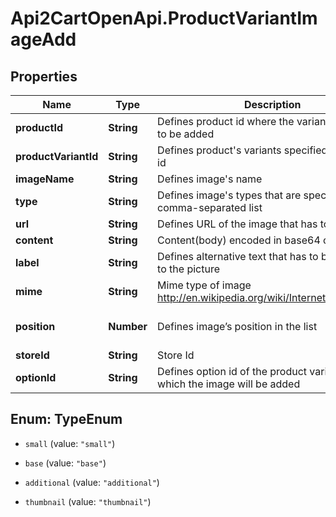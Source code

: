 # Api2CartOpenApi.ProductVariantImageAdd

## Properties

Name | Type | Description | Notes
------------ | ------------- | ------------- | -------------
**productId** | **String** | Defines product id where the variant image has to be added | [optional] 
**productVariantId** | **String** | Defines product&#39;s variants specified by variant id | 
**imageName** | **String** | Defines image&#39;s name | 
**type** | **String** | Defines image&#39;s types that are specified by comma-separated list | [default to &#39;base&#39;]
**url** | **String** | Defines URL of the image that has to be added | [optional] 
**content** | **String** | Content(body) encoded in base64 of image file | [optional] 
**label** | **String** | Defines alternative text that has to be attached to the picture | [optional] 
**mime** | **String** | Mime type of image http://en.wikipedia.org/wiki/Internet_media_type. | [optional] 
**position** | **Number** | Defines image’s position in the list | [optional] [default to 0]
**storeId** | **String** | Store Id | [optional] 
**optionId** | **String** | Defines option id of the product variant for which the image will be added | [optional] 



## Enum: TypeEnum


* `small` (value: `"small"`)

* `base` (value: `"base"`)

* `additional` (value: `"additional"`)

* `thumbnail` (value: `"thumbnail"`)




